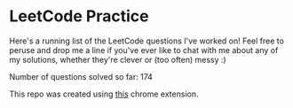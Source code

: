 # LeetCode Practice

Here's a running list of the LeetCode questions I've worked on! Feel free to peruse and drop me a line if you've ever like to chat with me about any of my solutions, whether they're clever or (too often) messy :)

Number of questions solved so far: 174

This repo was created using [this](https://github.com/QasimWani/LeetHub) chrome extension.
